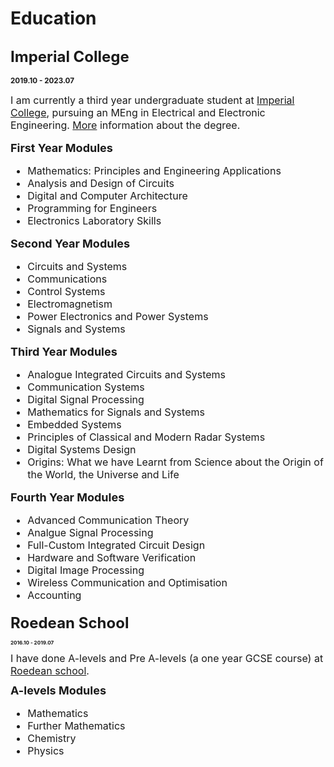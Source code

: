 # Education

##  <font size=5>Imperial College</font> 

**<small>2019.10 - 2023.07 <small>**

<font size=3>I am currently a third year undergraduate student at [Imperial College](https://www.imperial.ac.uk/), pursuing an MEng in Electrical and Electronic Engineering. [More](https://www.imperial.ac.uk/study/ug/courses/electrical-engineering-department/electrical-and-electronic-engineering-meng/) information about the degree.</font>


### <font size=4>First Year Modules</font> 
<font size=3> 

- Mathematics: Principles and Engineering Applications  
- Analysis and Design of Circuits
- Digital and Computer Architecture
- Programming for Engineers
- Electronics Laboratory Skills 

</font>

### <font size=4>Second Year Modules</font> 
<font size=3>

- Circuits and Systems 
- Communications 
- Control Systems
- Electromagnetism 
- Power Electronics and Power Systems 
- Signals and Systems

</font>

### <font size=4>Third Year Modules</font> 
<font size=3>

- Analogue Integrated Circuits and Systems 
- Communication Systems
- Digital Signal Processing
- Mathematics for Signals and Systems 
- Embedded Systems 
- Principles of Classical and Modern Radar Systems
- Digital Systems Design 
- Origins: What we have Learnt from Science about the Origin of the World, the Universe and Life 

</font>

### <font size=4>Fourth Year Modules</font> 
<font size=3>

- Advanced Communication Theory
- Analgue Signal Processing
- Full-Custom Integrated Circuit Design
- Hardware and Software Verification 
- Digital Image Processing
- Wireless Communication and Optimisation
- Accounting

</font>


## <font size=5>Roedean School</font> 
**<small>2016.10 - 2019.07 <small>**

<font size=3>I have done A-levels and Pre A-levels (a one year GCSE course) at [Roedean school](https://www.roedean.co.uk/).</font>

### <font size=4>A-levels Modules</font>
<font size=3>

- Mathematics
- Further Mathematics
- Chemistry
- Physics

</font>

